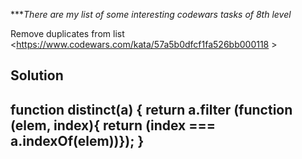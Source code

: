 ****There are my list of some interesting codewars tasks of 8th level*

 Remove duplicates from list
 <https://www.codewars.com/kata/57a5b0dfcf1fa526bb000118 >    

Solution
----------------------------------------------------------
 function distinct(a) {
   return a.filter (function (elem, index){
   return (index === a.indexOf(elem))});
 }
----------------------------------------------------------